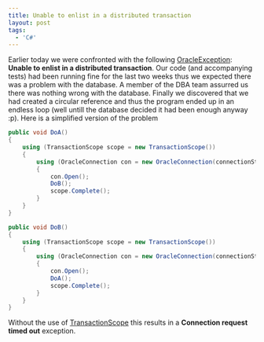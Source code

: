 ```yaml
---
title: Unable to enlist in a distributed transaction
layout: post
tags:
  - 'C#'
---
```

Earlier today we were confronted with the following [OracleException](http://msdn2.microsoft.com/en-US/library/system.data.oracleclient.oracleexception.aspx): **Unable to enlist in a distributed transaction**. Our code (and accompanying tests) had been running fine for the last two weeks thus we expected there was a problem with the database. A member of the DBA team assurred us there was nothing wrong with the database. Finally we discovered that we had created a circular reference and thus the program ended up in an endless loop (well untill the database decided it had been enough anyway :p). Here is a simplified version of the problem

```csharp
public void DoA() 
{
	using (TransactionScope scope = new TransactionScope()) 
	{
		using (OracleConnection con = new OracleConnection(connectionString)) 
		{
			con.Open();
			DoB();
			scope.Complete();
		}
	}
}

public void DoB() 
{
	using (TransactionScope scope = new TransactionScope()) 
	{
		using (OracleConnection con = new OracleConnection(connectionString)) 
		{
			con.Open();
			DoA();
			scope.Complete();
		}
	}
}
```

Without the use of [TransactionScope](http://msdn2.microsoft.com/en-us/library/system.transactions.transactionscope.aspx) this results in a **Connection request timed out** exception.
